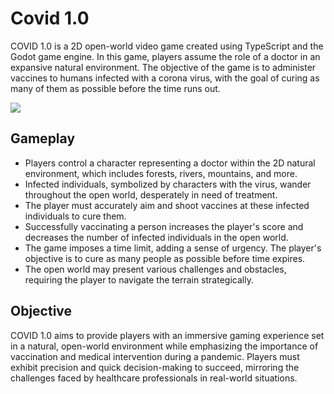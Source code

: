 # Covid 1.0
COVID 1.0 is a 2D open-world video game created using TypeScript and the Godot game engine. In this game, players assume the role of a doctor in an expansive natural environment. The objective of the game is to administer vaccines to humans infected with a corona virus, with the goal of curing as many of them as possible before the time runs out.

![](https://github.com/petrikgit/Covid-1.0/blob/main/covid-1.0.gif)

## Gameplay

* Players control a character representing a doctor within the 2D natural environment, which includes forests, rivers, mountains, and more.
* Infected individuals, symbolized by characters with the virus, wander throughout the open world, desperately in need of treatment.
* The player must accurately aim and shoot vaccines at these infected individuals to cure them.
* Successfully vaccinating a person increases the player's score and decreases the number of infected individuals in the open world.
* The game imposes a time limit, adding a sense of urgency. The player's objective is to cure as many people as possible before time expires.
* The open world may present various challenges and obstacles, requiring the player to navigate the terrain strategically.

## Objective

COVID 1.0 aims to provide players with an immersive gaming experience set in a natural, open-world environment while emphasizing the importance of vaccination and medical intervention during a pandemic. Players must exhibit precision and quick decision-making to succeed, mirroring the challenges faced by healthcare professionals in real-world situations.
